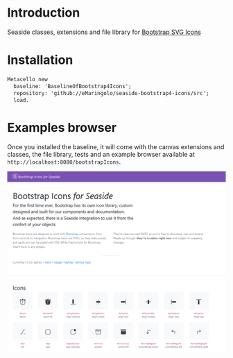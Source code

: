# Introduction
Seaside classes, extensions and file library for [Bootstrap SVG Icons](https://icons.getbootstrap.com/)

# Installation

```smalltalk
Metacello new 
  baseline: 'BaselineOfBootstrap4Icons'; 
  repository: 'github://eMaringolo/seaside-bootstrap4-icons/src'; 
  load.
  ```

# Examples browser

Once you installed the baseline, it will come with the canvas extensions and classes, the file library, tests and an example browser available at `http://localhost:8080/bootstrapIcons`.

![Examples Screenshot](img/examples-screenshot.png)
